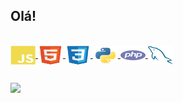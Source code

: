 ## Olá!
<div align="center">
  <a href="https://github.com/alexoliveira46">
<!--   <img height="180em" src="https://github-readme-stats.vercel.app/api?username=alexoliveira46&show_icons=true&theme=dark&include_all_commits=true&count_private=true"/> -->
<!--   <img height="180em" src="https://github-readme-stats.vercel.app/api/top-langs/?username=alexoliveira46&layout=compact&langs_count=7&theme=dark"/> -->
</div>
<div style="display: inline_block"><br>
  <img align="center" alt="alex-Js" height="30" width="40" src="https://raw.githubusercontent.com/devicons/devicon/master/icons/javascript/javascript-plain.svg">
  <img align="center" alt="alex-HTML" height="30" width="40" src="https://raw.githubusercontent.com/devicons/devicon/master/icons/html5/html5-original.svg">
  <img align="center" alt="alex-CSS" height="30" width="40" src="https://raw.githubusercontent.com/devicons/devicon/master/icons/css3/css3-original.svg">
  <img align="center" alt="alex-Python" height="30" width="40" src="https://raw.githubusercontent.com/devicons/devicon/master/icons/python/python-original.svg">
  <img align="center" alt="alex-PHP" height="30" width="40" src="https://raw.githubusercontent.com/devicons/devicon/master/icons/php/php-plain.svg">
  <img align="center" alt="alex-MySql" height="30" width="40" src="https://raw.githubusercontent.com/devicons/devicon/master/icons/mysql/mysql-plain.svg">
</div>
  
  ##
 
<div> 
  <a href="https://www.linkedin.com/in/alexolima/" target="_blank"><img src="https://img.shields.io/badge/-LinkedIn-%230077B5?style=for-the-badge&logo=linkedin&logoColor=white" target="_blank"></a> 
</div>
